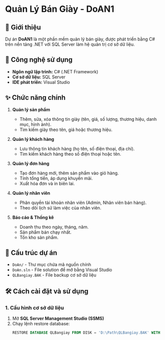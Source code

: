 # Quản Lý Bán Giày - DoAN1

## 📌 Giới thiệu
Dự án **DoAN1** là một phần mềm quản lý bán giày, được phát triển bằng C# trên nền tảng .NET với SQL Server làm hệ quản trị cơ sở dữ liệu.

## 🚀 Công nghệ sử dụng
- **Ngôn ngữ lập trình:** C# (.NET Framework)  
- **Cơ sở dữ liệu:** SQL Server  
- **IDE phát triển:** Visual Studio  

## ✨ Chức năng chính
1. **Quản lý sản phẩm**  
   - Thêm, sửa, xóa thông tin giày (tên, giá, số lượng, thương hiệu, danh mục, hình ảnh).  
   - Tìm kiếm giày theo tên, giá hoặc thương hiệu.  
   
2. **Quản lý khách hàng**  
   - Lưu thông tin khách hàng (họ tên, số điện thoại, địa chỉ).  
   - Tìm kiếm khách hàng theo số điện thoại hoặc tên.  

3. **Quản lý đơn hàng**  
   - Tạo đơn hàng mới, thêm sản phẩm vào giỏ hàng.  
   - Tính tổng tiền, áp dụng khuyến mãi.  
   - Xuất hóa đơn và in biên lai.  

4. **Quản lý nhân viên**  
   - Phân quyền tài khoản nhân viên (Admin, Nhân viên bán hàng).  
   - Theo dõi lịch sử làm việc của nhân viên.  

5. **Báo cáo & Thống kê**  
   - Doanh thu theo ngày, tháng, năm.  
   - Sản phẩm bán chạy nhất.  
   - Tồn kho sản phẩm.  

## 📂 Cấu trúc dự án
- `DoAn/` - Thư mục chứa mã nguồn chính  
- `DoAn.sln` - File solution để mở bằng Visual Studio  
- `QLBangiay.BAK` - File backup cơ sở dữ liệu  

## 🛠️ Cách cài đặt và sử dụng
### **1. Cấu hình cơ sở dữ liệu**
1. Mở **SQL Server Management Studio (SSMS)**  
2. Chạy lệnh restore database:  
   ```sql
   RESTORE DATABASE QLBangiay FROM DISK = 'D:\Path\QLBangiay.BAK' WITH RECOVERY;
